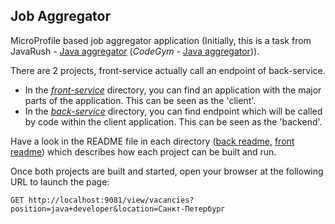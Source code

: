 Job Aggregator
--------------

MicroProfile based job aggregator application (Initially, this is a task from JavaRush - [Java aggregator](https://javarush.ru/quests/lectures/questcollections.level08.lecture15)
(_CodeGym_ - [Java aggregator](https://codegym.cc/quests/lectures/questcollections.level08.lecture15))).

There are 2 projects, front-service actually call an endpoint of back-service.

* In the _[front-service](front-service)_ directory, you can find an application with the major parts of the application. This can be seen as the 'client'.
* In the _[back-service](back-service)_ directory, you can find endpoint which will be called by code within the client application. This can be seen as the 'backend'.

Have a look in the README file in each directory ([back readme](back-service/README.md), [front readme](front-service/README.md)) which describes how each project can be built and run.

Once both projects are built and started, open your browser at the following URL to launch the page:
```
GET http://localhost:9081/view/vacancies?position=java+developer&location=Санкт-Петербург
```
